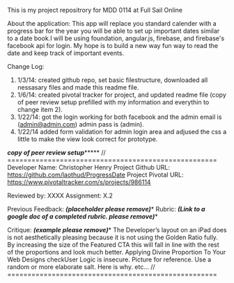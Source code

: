 This is my project repositrory for MDD 0114 at Full Sail Online

About the application:
	This app will replace you standard calender with a progress bar for the year you will be able to set up important dates similar to a date book.I will be using foundation, angular.js, firebase, and firebase's facebook api for login. My hope is to build a new way fun way to read the date and keep track of important events.

Change Log:

1) 1/3/14: created github repo, set basic filestructure, downloaded all nessasary files and made this readme file.
2) 1/6/14: created pivotal tracker for project, and updated readme file (copy of peer review setup prefilled with my information and everythin to change item 2).
3) 1/22/14: got the login working for both facebook and the admin email is (admin@admin.com) admin pass is (admin).
4) 1/22/14 added form validation for admin login area and adjused the css a little to make the view look correct for prototype.



***************copy of peer review setup********************
// ====================================================
Developer Name: 	Christopher Henry
Project Github URL: 	https://github.com/laothud/ProgressDate
Project Pivotal URL: 	https://www.pivotaltracker.com/s/projects/986114

Reviewed by: 		XXXX
Assignment: 		X.2

Previous Feedback:
	***********(placeholder please remove)************
Rubric:
	***********(Link to a google doc of a completed rubric. please remove)************
	

Critique:
	***********(example please remove)************
	The Developer’s layout on an iPad does is not aesthetically pleasing because it is not using the Golden Ratio fully. 
	By increasing the size of the Featured CTA this will fall in line with the rest of the proportions and look much better.
	Applying Divine Proportion To Your Web Designs
	checkUser Logic is insecure. Picture for reference.
	Use a random or more elaborate salt. Here is why.
	etc...
// ====================================================
